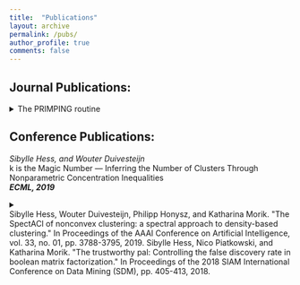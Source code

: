 ```yaml
---
title:  "Publications"
layout: archive
permalink: /pubs/
author_profile: true
comments: false
---
```


## Journal Publications:
<details>
  <summary>The PRIMPING routine</summary>
  Sibylle Hess, Katharina Morik, and Nico Piatkowski. "The PRIMPING routine — Tiling through proximal alternating linearized minimization." Data Mining and Knowledge Discovery (DAMI), pp. 1090-1131, 2017.
</details>

## Conference Publications:
_Sibylle Hess, and Wouter Duivesteijn_  
k is the Magic Number — Inferring the Number of Clusters Through Nonparametric Concentration Inequalities  
***ECML, 2019***
<details>
  <summary> </summary>
  Sibylle Hess, Katharina Morik, and Nico Piatkowski. "The PRIMPING routine — Tiling through proximal alternating linearized minimization." Data Mining and Knowledge Discovery (DAMI), pp. 1090-1131, 2017.
</details>
Sibylle Hess, Wouter Duivesteijn, Philipp Honysz, and Katharina Morik. "The SpectACl of nonconvex clustering: a spectral approach to density-based clustering." In Proceedings of the AAAI Conference on Artificial Intelligence, vol. 33, no. 01, pp. 3788-3795, 2019.  
Sibylle Hess, Nico Piatkowski, and Katharina Morik. "The trustworthy pal: Controlling the false discovery rate in boolean matrix factorization." In Proceedings of the 2018 SIAM International Conference on Data Mining (SDM), pp. 405-413, 2018.
